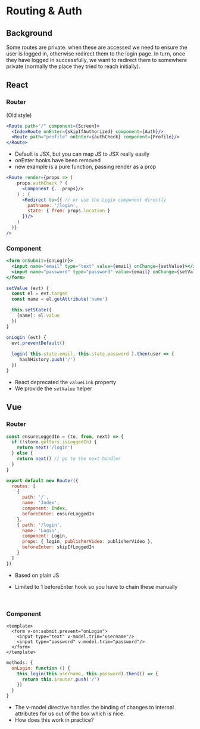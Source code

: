 # Routing & Auth

## Background

Some routes are private. when these are accessed we need to ensure the user is logged in, otherwise redirect them to the login page. In turn, once they have logged in successfully, we want to redirect them to somewhere private (normally the place they tried to reach initially).

## React

### Router

(Old style)

```jsx
<Route path="/" component={Screen}>
  <IndexRoute onEnter={skipIfAuthorized} component={Auth}/>
  <Route path="profile" onEnter={authCheck} component={Profile}/>
</Route>
```

- Default is JSX, but you can map JS to JSX really easily
- onEnter hooks have been removed
- new example is a pure function, passing render as a prop

```jsx
<Route render={props => (
    props.authCheck ? (
      <Component {...props}/>
    ) : (
      <Redirect to={{ // or use the Login component directly
        pathname: '/login',
        state: { from: props.location }
      }}/>
    )
  )}
/>
```



### Component

```jsx
<form onSubmit={onLogin}>
  <input name="email" type="text" value={email} onChange={setValue}></input>
  <input name="password" type="password" value={email} onChange={setValue}></input>
</form>
```

```js
setValue (evt) {
  const el = evt.target
  const name = el.getAttribute('name')

  this.setState({
    [name]: el.value
  })
}

onLogin (evt) {
  evt.preventDefault()
  
  login( this.state.email, this.state.password ).then(user => {
     hashHistory.push('/')
  })
}
```

- React deprecated the `valueLink` property
- We provide the `setValue` helper

## Vue

### Router

```js
const ensureLoggedIn = (to, from, next) => {
  if (!store.getters.isLoggedIn) {
    return next('/login')
  } else {
    return next() // go to the next handler
  }
}

export default new Router({
  routes: [
    {
      path: '/',
      name: 'Index',
      component: Index,
      beforeEnter: ensureLoggedIn
    },
    { path: '/login',
      name: 'Login',
      component: Login,
      props: { login, publisherVideo: publisherVideo },
      beforeEnter: skipIfLoggedIn
    }
  ]
})
```

- Based on plain JS

- Limited to 1 beforeEnter hook so you have to chain these manually

  ​

### Component

```vue
<template>
  <form v-on:submit.prevent="onLogin">
    <input type="text" v-model.trim="username"/>
    <input type="password" v-model.trim="password"/>
  </form>
</template>
```

```js
methods: {
  onLogin: function () {
    this.login(this.username, this.password).then(() => {
      return this.$router.push('/')
    })
  }
}        
```
- The v-model directive handles the binding of changes to internal attributes for us out of the box which is nice.
- How does this work in practice?



